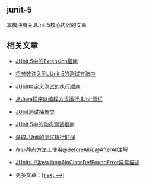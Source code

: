 ## junit-5

本模块有关JUnit 5核心内容的文章

## 相关文章

- [JUnit 5中的Extension指南](docs/Junit5_Extension.md)
- [将参数注入到JUnit 5的测试方法中](docs/Junit5_Inject_Parameters.md)
- [JUnit中定义测试的执行顺序](docs/Junit5_Test_Order.md)
- [从Java程序以编程方式运行JUnit测试](docs/Junit5_RunFrom_Java.md)
- [JUnit测试抽象类](docs/Junit5_Test_AbstractClass.md)
- [JUnit 5中的动态测试指南](docs/Junit5_DynamicTest.md)
- [获取JUnit的测试执行时间](docs/Junit5_Test_ExecutionTime.md)
- [在非静态方法上使用@BeforeAll和@AfterAll注解](docs/Junit5_@BeforeAll_@AfterAll_NonStatic.md)
- [JUnit中的java.lang.NoClassDefFoundError异常描述](docs/Junit5_NoClassDefFoundError.md)

- 更多文章：[[next -->]](../junit-5-basics/README.md)